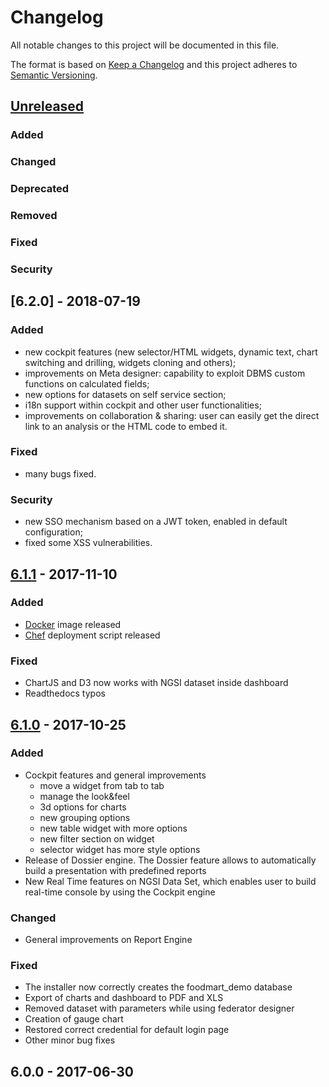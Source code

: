 # Changelog
All notable changes to this project will be documented in this file.

The format is based on [Keep a Changelog](http://keepachangelog.com/en/1.0.0/)
and this project adheres to [Semantic Versioning](http://semver.org/spec/v2.0.0.html).

## [Unreleased]
### Added
### Changed
### Deprecated
### Removed
### Fixed
### Security


## [6.2.0] - 2018-07-19
### Added
- new cockpit features (new selector/HTML widgets, dynamic text, chart switching and drilling, widgets cloning and others);
- improvements on Meta designer: capability to exploit DBMS custom functions on calculated fields;
- new options for datasets on self service section;
- i18n support within cockpit and other user functionalities;
- improvements on collaboration & sharing: user can easily get the direct link to an analysis or the HTML code to embed it.

### Fixed
- many bugs fixed.

### Security
- new SSO mechanism based on a JWT token, enabled in default configuration;
- fixed some XSS vulnerabilities.


## [6.1.1] - 2017-11-10
### Added
- [Docker](https://github.com/KnowageLabs/Knowage-Server-Docker/tree/master/6.1.1) image released
- [Chef](https://github.com/KnowageLabs/Knowage-Server-Chef/tree/master/6.1.1) deployment script released

### Fixed
- ChartJS and D3 now works with NGSI dataset inside dashboard
- Readthedocs typos


## [6.1.0] - 2017-10-25
### Added
- Cockpit features and general improvements
   - move a widget from tab to tab 
   - manage the look&feel 
   - 3d options for charts
   - new grouping options
   - new table widget with more options
   - new filter section on widget
   - selector widget has more style options
- Release of Dossier engine. The Dossier feature allows to automatically build a presentation with predefined reports
- New Real Time features on NGSI Data Set, which enables user to build real-time console by using the Cockpit engine

### Changed
- General improvements on Report Engine

### Fixed
- The installer now correctly creates the foodmart_demo database 
- Export of charts and dashboard to PDF and XLS 
- Removed dataset with parameters while using federator designer
-	Creation of gauge chart
- Restored correct credential for default login page
- Other minor bug fixes


## 6.0.0 - 2017-06-30

[Unreleased]: https://github.com/KnowageLabs/Knowage-Server/compare/v6.1.1...HEAD
[6.1.1]: https://github.com/KnowageLabs/Knowage-Server/compare/6.1.0...6.1.1
[6.1.0]: https://github.com/KnowageLabs/Knowage-Server/compare/6.0.0...6.1.0
